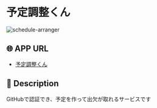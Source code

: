 # 予定調整くん
![schedule-arranger](https://user-images.githubusercontent.com/54653466/77850422-5c7c1b00-720d-11ea-963a-67220079233d.gif)
  
## :globe_with_meridians: APP URL
- [予定調整くん](https://dry-shore-06735.herokuapp.com/)

## :pencil: Description
GitHubで認証でき、予定を作って出欠が取れるサービスです